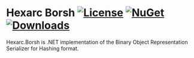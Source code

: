 # Hexarc Borsh [![License](http://img.shields.io/:license-mit-blue.svg)](http://badges.mit-license.org) [![NuGet](https://img.shields.io/nuget/v/Hexarc.Borsh.svg)](https://www.nuget.org/packages/Hexarc.Borsh) [![Downloads](http://img.shields.io/nuget/dt/Hexarc.Borsh.svg)](https://www.nuget.org/packages/Hexarc.Borsh)

Hexarc.Borsh is .NET implementation of the Binary Object Representation Serializer for Hashing format.
